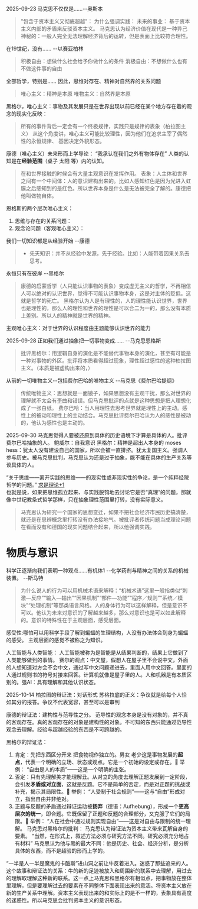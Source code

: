 2025-09-23
马克思不仅仅是……--奥斯本
> "包含于资本主义又彻底超越"：
> 为什么强调实践：
> 未来的事业：
> 基于资本主义内部的矛盾来反驳资本主义。
> 马克思认为经济价值在现代是一种异己神秘的：一般人完全无法理解经济背后的运转，但是表面上比较符合理性。


在19世纪，没有…… --以赛亚柏林
> 积极自由：想做什么社会给予你做什么的条件
> 消极自由：不想做什么也有不做这件事的自由


全部哲学，特别是……
因此，思维对存在、精神对自然界的关系问题
> 唯心主义：精神是本原
> 唯物主义：自然界是本原
> 



黑格尔，唯心主义：事物及其发展只是在世界出现以前已经在某个地方存在着的观念的现实化反映：
> 所有的事件背后一定会有一个终极规律，实践只是规律的表象（柏拉图主义）
> 从这个角度讲，唯心主义可能比较理性，因为他们在追求主宰了偶然性的永恒规律、
> 基因决定外貌形态。


康德（唯心主义）未来形而上学导论：
“我承认在我们之外有物体存在”
人类的认知是在**经验范围**（桌子 太阳 等）内的认知。
> 在和世界接触的时候会有大量主观意识在发挥作用。
> 表象：人主体和世界之间有一个中间体：人的意识建构出来的。比如人感知红色是因为光进入虹膜之后感知到的是红色。所以世界本身是什么是无法被完全了解的。康德把他叫做物自体。

恩格斯的两个层次唯心主义：
1. 思维与存在的关系问题：
2. 观念论问题（客观唯心主义）：


我们一切知识都是从经验开始 --康德
> - 先天知识：并不从经验中发源，先于经验。比如：人能带着因果关系去思考。

永恒只有在彼岸 --黑格尔
> 康德的启蒙哲学（人只能认识事物的表象）变成虚无主义的哲学，不再相信人可以绝对的认识世界，觉得不可能认识事物本身，这是对主体的贬低。这就是哲学的死亡。
> 黑格尔认为人是有理性的，人的理性能认识世界，世界也是理性的，那么人的理性和世界的理性是可以合二为一的，那么没有本质上差别。所以人的精神就是世界的精神。


主观唯心主义：对于世界的认识程度由主题能够认识世界的能力



2025-09-28
 正如我们通过抽象把一切事物变成…… --马克思恩格斯
 > 批评黑格尔：用逻辑自身的演化是不能替代事物本身的演化，甚至有可能是一种对事物的外区。批评将本质看得超过现象，理性超过感性的这种柏拉图主义。（本质是被虚构出来的，）
 

从前的一切唯物主义--包括费尔巴哈的唯物主义 --马克思《费尔巴哈提纲》
> 传统唯物主义：思想就是一面镜子，如果思想没有主观干扰，那么对世界的理解就不太会有歪曲和错误。但马克思批评的点就是这种思想是把人理想化成了一张白纸。
> 费尔巴哈：当人用理性去思考世界就是理性上的主动。感性上的被动和理性上的主动结合。马克思批评费尔巴哈认为人的感性是被动的，他认为感性也是主动的。


2025-09-30
马克思觉得人要被还原到具体的历史语境下才算是具体的人。批评费尔巴哈抽象的人。
鲍威尔：自我意识
黑格尔：精神是超出人本身的
moses hess：犹太人没有建设自己的国家，所以会被一直排挤。犹太复国主义。强调人参与历史。被马克思批判，马克思认为还是过于抽象，能不能在具体的生产关系等谈具体的人。


“关于思维——离开实践的思维——的现实性或非现实性的争论，是一个纯粹经院哲学的问题。” [求是理论+1](https://www.qstheory.cn/zhuanqu/qsdd/2019-01/04/c_1123949187.htm?utm_source=chatgpt.com)  
也就是说，如果把思维孤立起来、与实践脱钩地去讨论它是否“真理”的问题，那就像中世纪教条式哲学那样，只在抽象理性范围里打转，没有实际意义。
> 马克思认为研究一个国家的思想变迁，如果不把社会经济市民历史搞清楚，就还是在思辨概念里打转没有办法接地气。被批评者传统问题当成理论问题在看而没有和德国的现实问题结合起来，所以他强调实践。


# 物质与意识

科学正逐渐向我们表明一种观点……有机体1 --化学药剂与精神之间的关系的机械装置。 --斯马特
> 为什么说人的行为可以用机械术语来解释：“机械术语”这里一般指类似“刺激—反应”“输入—输出”“因果机制”“部件—功能”“程序／规则”“系统／模块”“处理机制”等那类语言风格。人的身体行为可以这样解释，但是意识不可以。他认为未来对意识的了解越来越多，那么对意识也是可以如此解释的。意识的特殊性在于主观层面，感受层面。


感受性:哪怕可以用科学手段了解到蝙蝠的生理结构，人没有办法体会到身为蝙蝠的感受。
主观层面的感觉不被称之为知识。

人工智能与人类智能：
人工智能被称为是智能是从结果判断的，结果上它做到了人类能够做到的事情。
赛尔的观点：中文屋，假想人在屋子里不会说中文，外面的人想知道对方会不会中文，通过写中文问题递进去，里面人用中文回答。里面的人通过规则书的符号对接来回答。计算机就像是屋子里的人。人和机器是有本质区别的。强AI：具有理解和其他认识状态。


2025-10-14
柏拉图的辩证法：对话形式
苏格拉底的正义：争议就是给每个人恰如其分的报答。争议不代表宽容，甚至可以是审判


康德的辩证法：建构性与范导性之分。
范导性的观念本身是没有对象的，并不真的客观存在。真的客观存在的对象是建构性的对象。不可知的东西只能通过范导性观念去理解。经验与超越经验的东西是不可跨越的。

黑格尔的辩证法：
1. 肯定：先把东西区分开来 把食物视作独立的。男女 老少这是事物发展的**起点**，代表一个明确的立场、状态或观点。它是一个初始的设定或存在。🧠 举例： “自由是人的本质”——这是一个明确的主张。
2. 否定：只有先理解美才能理解丑。从对立的角度去理解正题发展到一定阶段，会引发**矛盾或对立面**，这就是反题。它不是简单的否定，而是对正题的挑战或补充，揭示其局限性。🧠 举例： “人受制于社会规则”——这与“自由”形成对立，指出自由并非绝对。
3. 正题与反题的矛盾通过辩证运动被**扬弃**（德语：Aufhebung），形成一个**更高层次的统一**，即合题。它既保留了正题和反题的合理部分，又克服了它们的局限。🧠 举例： “人在社会中通过规则实现自由”——这是对自由与限制的统一理解。
马克思对黑格尔的批判：
马克思认为辩证法为资本主义带来瓦解自身的要素。
“当然，在形式上，叙述方法必须与研究方法不同。研究必须充分地占有材料”
马克思认为他与黑的最大不同：他是历史、社会、经济分析，是分析具体的东西，而不是超验的形而上学的。

“一半是人一半是魔鬼的卡酷斯”进山洞之前让牛反着进入。迷惑了那些追来的人。这个故事和辩证法的关系：牛的新的足迹被放入和周围新的联系中去理解，用过去的理解取理解这种新的联系。这一点上马克思和黑格尔有相似点，把事物放在整体里理解，但是要理解过去的要素在不同整体下面表现出来的意涵。将资本主义放在新的生产关系中理解。资本主义表现出来的和实际上的是不一样的，表象具有高度的迷惑性。所以马克思会批判资本主义的意识形态。